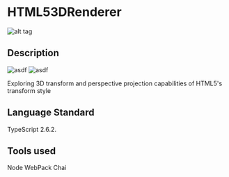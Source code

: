 # HTML53DRenderer 
![alt tag](http://jfcameron.github.io/Github/CSSRender/Render.png "")

## Description
![asdf](https://img.shields.io/badge/development%20status-active-green.svg)
![asdf](https://img.shields.io/badge/platforms-web-lightgrey.svg)

Exploring 3D transform and perspective projection capabilities of HTML5's transform style

## Language Standard
TypeScript 2.6.2.

## Tools used
Node
WebPack
Chai
